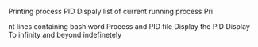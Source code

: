 Printing process PID
Dispaly list of current running process
Pri

nt lines containing bash word
Process and PID file
Display the PID
Display To infinity and beyond indefinetely
